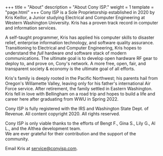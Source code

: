 +++
title = "About"
description = "About Cony ISP."
weight = 1
template = "page.html"
+++
Cony ISP is a Sole Proprietorship established in 2020 by Kris Keillor, a Junior studying Electrical and Computer Engineering at Western Washington University. Kris has a proven track record in computer and information services.

A self-taught programmer, Kris has applied his computer skills to disaster relief, enterprise information technology, and software quality assurance. Transitioning to Electrical and Computer Engineering, Kris hopes to understand the *full* hardware *and* software stack of modern communications. The ultimate goal is to develop open hardware RF gear to deploy to, and prove on, Cony's network. A more free, open, fair, and transparent society & economy is the ultimate goal of all efforts.

Kris's family is deeply rooted in the Pacific Northwest; his parents hail from Oregon's Willamette Valley, leaving only for his father's international Air Force service. After retirement, the family settled in Eastern Washington. Kris fell in love with Bellingham on a road trip and hopes to build a life and career here after graduating from WWU in Spring 2022. 

Cony ISP is fully registered with the IRS and Washington State Dept. of Revenue. All content copyright 2020. All rights reserved. 

Cony ISP is only viable thanks to the efforts of Bengt F., Gina S., Lily G., Al L., and the Althea development team.  
We are ever grateful for their contribution and the support of the community.

Email Kris at <a href="mailto:service@conyisp.com">service@conyisp.com</a>.